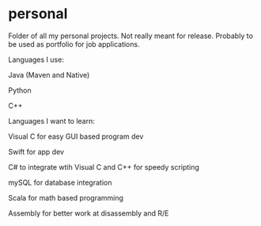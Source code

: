 # personal

Folder of all my personal projects. Not really meant for release. Probably to be used as portfolio for job applications.

Languages I use:

Java (Maven and Native)

Python

C++

 
 
Languages I want to learn:

Visual C for easy GUI based program dev

Swift for app dev

C# to integrate wtih Visual C and C++ for speedy scripting

mySQL for database integration

Scala for math based programming

Assembly for better work at disassembly and R/E 
